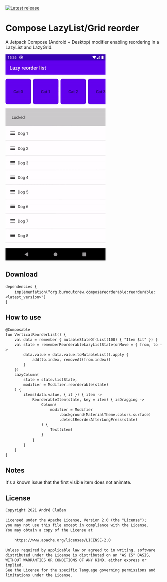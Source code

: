 [![Latest release](https://img.shields.io/github/v/release/aclassen/ComposeReorderable?color=brightgreen&label=latest%20release)](https://github.com/aclassen/ComposeReorderable/releases/latest)
# Compose LazyList/Grid reorder

A Jetpack Compose (Android + Desktop) modifier enabling reordering in a LazyList and LazyGrid.

![Sample](readme/sample.gif)

## Download

```
dependencies {
    implementation("org.burnoutcrew.composereorderable:reorderable:<latest_version>")
}
```

## How to use

```
@Composable
fun VerticalReorderList() {
    val data = remember { mutableStateOf(List(100) { "Item $it" }) }
    val state = rememberReorderableLazyListState(onMove = { from, to ->
        data.value = data.value.toMutableList().apply {
            add(to.index, removeAt(from.index))
        }
    })
    LazyColumn(
        state = state.listState,
        modifier = Modifier.reorderable(state)
    ) {
        items(data.value, { it }) { item ->
            ReorderableItem(state, key = item) { isDragging ->
                Column(
                    modifier = Modifier
                        .background(MaterialTheme.colors.surface)
                        .detectReorderAfterLongPress(state)
                ) {
                    Text(item)
                }
            }
        }
    }
}
```

## Notes

It's a known issue that the first visible item does not animate. 

## License

```
Copyright 2021 André Claßen

Licensed under the Apache License, Version 2.0 (the "License");
you may not use this file except in compliance with the License.
You may obtain a copy of the License at

    https://www.apache.org/licenses/LICENSE-2.0

Unless required by applicable law or agreed to in writing, software
distributed under the License is distributed on an "AS IS" BASIS,
WITHOUT WARRANTIES OR CONDITIONS OF ANY KIND, either express or implied.
See the License for the specific language governing permissions and
limitations under the License.
```
